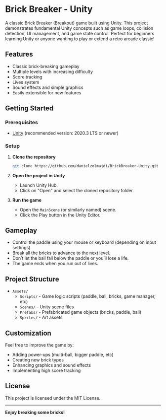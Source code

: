 # Brick Breaker - Unity

A classic Brick Breaker (Breakout) game built using Unity. This project demonstrates fundamental Unity concepts such as game loops, collision detection, UI management, and game state control. Perfect for beginners learning Unity or anyone wanting to play or extend a retro arcade classic!

## Features

- Classic brick-breaking gameplay
- Multiple levels with increasing difficulty
- Score tracking
- Lives system
- Sound effects and simple graphics
- Easily extensible for new features

## Getting Started

### Prerequisites

- [Unity](https://unity.com/) (recommended version: 2020.3 LTS or newer)

### Setup

1. **Clone the repository**
    ```bash
    git clone https://github.com/danielzolmajdi/BrickBreaker-Unity.git
    ```
2. **Open the project in Unity**
    - Launch Unity Hub.
    - Click on "Open" and select the cloned repository folder.

3. **Run the game**
    - Open the `MainScene` (or similarly named) scene.
    - Click the Play button in the Unity Editor.

## Gameplay

- Control the paddle using your mouse or keyboard (depending on input settings).
- Break all the bricks to advance to the next level.
- Don’t let the ball fall below the paddle or you’ll lose a life.
- The game ends when you run out of lives.

## Project Structure

- `Assets/`
  - `Scripts/` - Game logic scripts (paddle, ball, bricks, game manager, etc)
  - `Scenes/` - Unity scene files
  - `Prefabs/` - Prefabricated game objects (bricks, paddle, ball)
  - `Sprites/` - Art assets

## Customization

Feel free to improve the game by:
- Adding power-ups (multi-ball, bigger paddle, etc)
- Creating new brick types
- Enhancing graphics and sound effects
- Implementing high score tracking

## License

This project is licensed under the MIT License.

---

**Enjoy breaking some bricks!**
